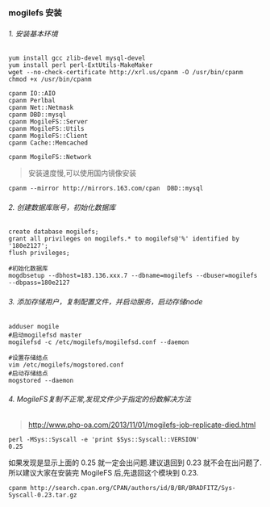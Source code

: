 ### mogilefs 安装

###### 1.  安装基本环境

    yum install gcc zlib-devel mysql-devel
    yum install perl perl-ExtUtils-MakeMaker
    wget --no-check-certificate http://xrl.us/cpanm -O /usr/bin/cpanm
    chmod +x /usr/bin/cpanm 
    
    cpanm IO::AIO
    cpanm Perlbal
    cpanm Net::Netmask
    cpanm DBD::mysql
    cpanm MogileFS::Server
    cpanm MogileFS::Utils
    cpanm MogileFS::Client
    cpanm Cache::Memcached
    
    cpanm MogileFS::Network

>  安装速度慢,可以使用国内镜像安装

    cpanm --mirror http://mirrors.163.com/cpan  DBD::mysql


###### 2. 创建数据库账号，初始化数据库

    create database mogilefs;
    grant all privileges on mogilefs.* to mogilefs@'%' identified by '180e2127';
    flush privileges;

    #初始化数据库
    mogdbsetup --dbhost=183.136.xxx.7 --dbname=mogilefs --dbuser=mogilefs --dbpass=180e2127


###### 3. 添加存储用户，复制配置文件，并启动服务，启动存储node


    adduser mogile
    #启动mogilefsd master
    mogilefsd -c /etc/mogilefs/mogilefsd.conf --daemon
    
    #设置存储结点
    vim /etc/mogilefs/mogstored.conf
    #启动存储结点
    mogstored --daemon

    
###### 4. MogileFS复制不正常,发现文件少于指定的份数解决方法

> http://www.php-oa.com/2013/11/01/mogilefs-job-replicate-died.html

    perl -MSys::Syscall -e 'print $Sys::Syscall::VERSION'
    0.25
    
如果发现是显示上面的 0.25 就一定会出问题.建议退回到 0.23 就不会在出问题了.所以建议大家在安装完 MogileFS 后,先退回这个模块到 0.23.
    
    cpanm http://search.cpan.org/CPAN/authors/id/B/BR/BRADFITZ/Sys-Syscall-0.23.tar.gz
